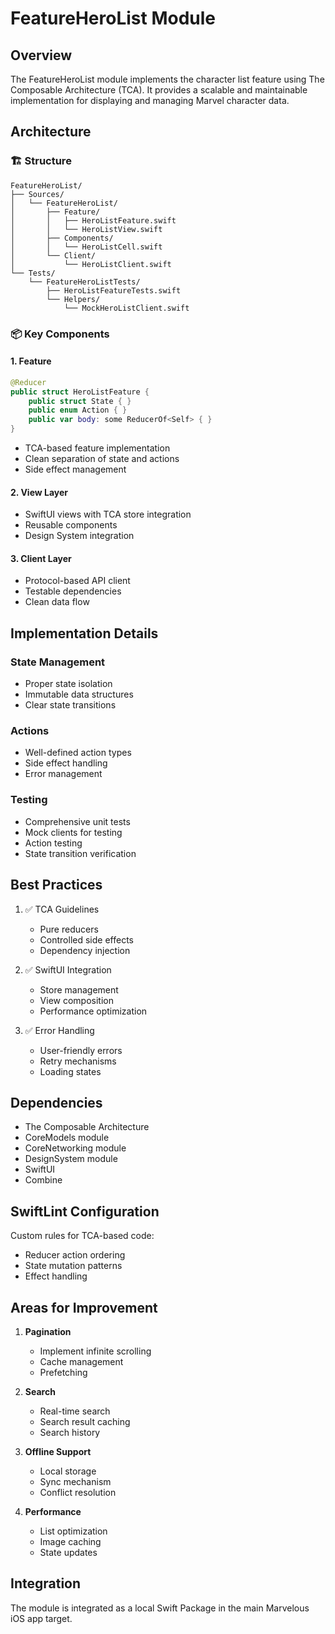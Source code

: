 # FeatureHeroList Module

## Overview
The FeatureHeroList module implements the character list feature using The Composable Architecture (TCA). It provides a scalable and maintainable implementation for displaying and managing Marvel character data.

## Architecture

### 🏗 Structure
```
FeatureHeroList/
├── Sources/
│   └── FeatureHeroList/
│       ├── Feature/
│       │   ├── HeroListFeature.swift
│       │   └── HeroListView.swift
│       ├── Components/
│       │   └── HeroListCell.swift
│       └── Client/
│           └── HeroListClient.swift
└── Tests/
    └── FeatureHeroListTests/
        ├── HeroListFeatureTests.swift
        └── Helpers/
            └── MockHeroListClient.swift
```

### 📦 Key Components

#### 1. Feature
```swift
@Reducer
public struct HeroListFeature {
    public struct State { }
    public enum Action { }
    public var body: some ReducerOf<Self> { }
}
```
- TCA-based feature implementation
- Clean separation of state and actions
- Side effect management

#### 2. View Layer
- SwiftUI views with TCA store integration
- Reusable components
- Design System integration

#### 3. Client Layer
- Protocol-based API client
- Testable dependencies
- Clean data flow

## Implementation Details

### State Management
- Proper state isolation
- Immutable data structures
- Clear state transitions

### Actions
- Well-defined action types
- Side effect handling
- Error management

### Testing
- Comprehensive unit tests
- Mock clients for testing
- Action testing
- State transition verification

## Best Practices

1. ✅ TCA Guidelines
   - Pure reducers
   - Controlled side effects
   - Dependency injection

2. ✅ SwiftUI Integration
   - Store management
   - View composition
   - Performance optimization

3. ✅ Error Handling
   - User-friendly errors
   - Retry mechanisms
   - Loading states

## Dependencies
- The Composable Architecture
- CoreModels module
- CoreNetworking module
- DesignSystem module
- SwiftUI
- Combine

## SwiftLint Configuration
Custom rules for TCA-based code:
- Reducer action ordering
- State mutation patterns
- Effect handling

## Areas for Improvement

1. **Pagination**
   - Implement infinite scrolling
   - Cache management
   - Prefetching

2. **Search**
   - Real-time search
   - Search result caching
   - Search history

3. **Offline Support**
   - Local storage
   - Sync mechanism
   - Conflict resolution

4. **Performance**
   - List optimization
   - Image caching
   - State updates

## Integration
The module is integrated as a local Swift Package in the main Marvelous iOS app target.
